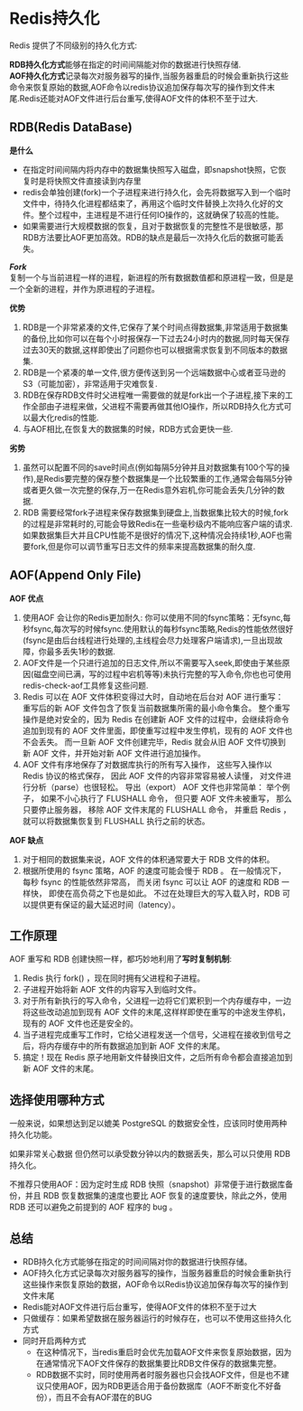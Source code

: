 # Redis持久化

Redis 提供了不同级别的持久化方式:

**RDB持久化方式**能够在指定的时间间隔能对你的数据进行快照存储.  
**AOF持久化方式**记录每次对服务器写的操作,当服务器重启的时候会重新执行这些命令来恢复原始的数据,AOF命令以redis协议追加保存每次写的操作到文件末尾.Redis还能对AOF文件进行后台重写,使得AOF文件的体积不至于过大.

## RDB(Redis DataBase)  

**是什么**

* 在指定时间间隔内将内存中的数据集快照写入磁盘，即snapshot快照，它恢复时是将快照文件直接读到内存里  
* redis会单独创建(fork)一个子进程来进行持久化，会先将数据写入到一个临时文件中，待持久化进程都结束了，再用这个临时文件替换上次持久化好的文件。整个过程中，主进程是不进行任何IO操作的，这就确保了较高的性能。  
* 如果需要进行大规模数据的恢复，且对于数据恢复的完整性不是很敏感，那RDB方法要比AOF更加高效。RDB的缺点是最后一次持久化后的数据可能丢失。

***Fork***  
复制一个与当前进程一样的进程，新进程的所有数据数值都和原进程一致，但是是一个全新的进程，并作为原进程的子进程。  

**优势**  

1. RDB是一个非常紧凑的文件,它保存了某个时间点得数据集,非常适用于数据集的备份,比如你可以在每个小时报保存一下过去24小时内的数据,同时每天保存过去30天的数据,这样即使出了问题你也可以根据需求恢复到不同版本的数据集.
2. RDB是一个紧凑的单一文件,很方便传送到另一个远端数据中心或者亚马逊的S3（可能加密），非常适用于灾难恢复.  
3. RDB在保存RDB文件时父进程唯一需要做的就是fork出一个子进程,接下来的工作全部由子进程来做，父进程不需要再做其他IO操作，所以RDB持久化方式可以最大化redis的性能.  
4. 与AOF相比,在恢复大的数据集的时候，RDB方式会更快一些.  

**劣势**

1. 虽然可以配置不同的save时间点(例如每隔5分钟并且对数据集有100个写的操作),是Redis要完整的保存整个数据集是一个比较繁重的工作,通常会每隔5分钟或者更久做一次完整的保存,万一在Redis意外宕机,你可能会丢失几分钟的数据.
2. RDB 需要经常fork子进程来保存数据集到硬盘上,当数据集比较大的时候,fork的过程是非常耗时的,可能会导致Redis在一些毫秒级内不能响应客户端的请求.如果数据集巨大并且CPU性能不是很好的情况下,这种情况会持续1秒,AOF也需要fork,但是你可以调节重写日志文件的频率来提高数据集的耐久度.

## AOF(Append Only File)

**AOF 优点**

1. 使用AOF 会让你的Redis更加耐久: 你可以使用不同的fsync策略：无fsync,每秒fsync,每次写的时候fsync.使用默认的每秒fsync策略,Redis的性能依然很好(fsync是由后台线程进行处理的,主线程会尽力处理客户端请求),一旦出现故障，你最多丢失1秒的数据.
2. AOF文件是一个只进行追加的日志文件,所以不需要写入seek,即使由于某些原因(磁盘空间已满，写的过程中宕机等等)未执行完整的写入命令,你也也可使用redis-check-aof工具修复这些问题.
3. Redis 可以在 AOF 文件体积变得过大时，自动地在后台对 AOF 进行重写： 重写后的新 AOF 文件包含了恢复当前数据集所需的最小命令集合。 整个重写操作是绝对安全的，因为 Redis 在创建新 AOF 文件的过程中，会继续将命令追加到现有的 AOF 文件里面，即使重写过程中发生停机，现有的 AOF 文件也不会丢失。 而一旦新 AOF 文件创建完毕，Redis 就会从旧 AOF 文件切换到新 AOF 文件，并开始对新 AOF 文件进行追加操作。
4. AOF 文件有序地保存了对数据库执行的所有写入操作， 这些写入操作以 Redis 协议的格式保存， 因此 AOF 文件的内容非常容易被人读懂， 对文件进行分析（parse）也很轻松。 导出（export） AOF 文件也非常简单： 举个例子， 如果不小心执行了 FLUSHALL 命令， 但只要 AOF 文件未被重写， 那么只要停止服务器， 移除 AOF 文件末尾的 FLUSHALL 命令， 并重启 Redis ， 就可以将数据集恢复到 FLUSHALL 执行之前的状态。

**AOF 缺点**

1. 对于相同的数据集来说，AOF 文件的体积通常要大于 RDB 文件的体积。
2. 根据所使用的 fsync 策略，AOF 的速度可能会慢于 RDB 。 在一般情况下， 每秒 fsync 的性能依然非常高， 而关闭 fsync 可以让 AOF 的速度和 RDB 一样快， 即使在高负荷之下也是如此。 不过在处理巨大的写入载入时，RDB 可以提供更有保证的最大延迟时间（latency）。

## 工作原理

AOF 重写和 RDB 创建快照一样，都巧妙地利用了**写时复制机制**:

1. Redis 执行 fork() ，现在同时拥有父进程和子进程。
2. 子进程开始将新 AOF 文件的内容写入到临时文件。
3. 对于所有新执行的写入命令，父进程一边将它们累积到一个内存缓存中，一边将这些改动追加到现有 AOF 文件的末尾,这样样即使在重写的中途发生停机，现有的 AOF 文件也还是安全的。
4. 当子进程完成重写工作时，它给父进程发送一个信号，父进程在接收到信号之后，将内存缓存中的所有数据追加到新 AOF 文件的末尾。
5. 搞定！现在 Redis 原子地用新文件替换旧文件，之后所有命令都会直接追加到新 AOF 文件的末尾。

## 选择使用哪种方式

一般来说，如果想达到足以媲美 PostgreSQL 的数据安全性，应该同时使用两种持久化功能。  

如果非常关心数据 但仍然可以承受数分钟以内的数据丢失，那么可以只使用 RDB 持久化。

不推荐只使用AOF：因为定时生成 RDB 快照（snapshot）非常便于进行数据库备份，并且 RDB 恢复数据集的速度也要比 AOF 恢复的速度要快，除此之外，使用 RDB 还可以避免之前提到的 AOF 程序的 bug 。

## 总结

* RDB持久化方式能够在指定的时间间隔对你的数据进行快照存储。
* AOF持久化方式记录每次对服务器写的操作，当服务器重启的时候会重新执行这些操作来恢复原始的数据，AOF命令以Redis协议追加保存每次写的操作到文件末尾
* Redis能对AOF文件进行后台重写，使得AOF文件的体积不至于过大
* 只做缓存：如果希望数据在服务器运行的时候存在，也可以不使用这些持久化方式
* 同时开启两种方式
    * 在这种情况下，当redis重启时会优先加载AOF文件来恢复原始数据，因为在通常情况下AOF文件保存的数据集要比RDB文件保存的数据集完整。
    * RDB数据不实时，同时使用两者时服务器也只会找AOF文件，但是也不建议只使用AOF，因为RDB更适合用于备份数据库（AOF不断变化不好备份），而且不会有AOF潜在的BUG
